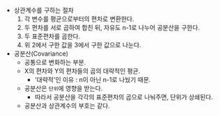 - 상관계수를 구하는 절차
    1. 각 변수를 평균으로부터의 편차로 변환한다.
    2. 두 편차를 서로 곱하여 합친 뒤, 자유도 n-1로 나누어 공분산을 구한다.
    3. 두 표준편차를 곱한다.
    4. 위 2에서 구한 값을 3에서 구한 값으로 나눈다.
- 공분산(Covariance)
    - 공통으로 변화하는 부분.
    - X의 편차와 Y의 편차들의 곱의 대략적인 평균.
        - '대략적'인 이유 : n이 아닌 n-1로 나눴기 때문.
    - 공분산은 `단위`에 영향을 받는다.
        - 따라서 공분산을 각각의 표준편차의 곱으로 나눠주면, 단위가 상쇄된다.
    - 공분산과 상관계수의 부호는 같다.